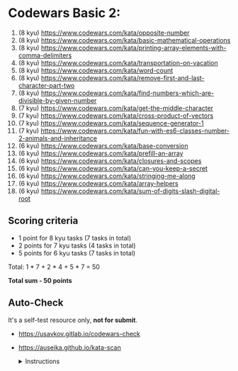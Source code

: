 # Codewars Basic 2:

1. (8 kyu) https://www.codewars.com/kata/opposite-number
2. (8 kyu) https://www.codewars.com/kata/basic-mathematical-operations
3. (8 kyu) https://www.codewars.com/kata/printing-array-elements-with-comma-delimiters
4. (8 kyu) https://www.codewars.com/kata/transportation-on-vacation
5. (8 kyu) https://www.codewars.com/kata/word-count
6. (8 kyu) https://www.codewars.com/kata/remove-first-and-last-character-part-two
7. (8 kyu) https://www.codewars.com/kata/find-numbers-which-are-divisible-by-given-number
8. (7 kyu) https://www.codewars.com/kata/get-the-middle-character
9. (7 kyu) https://www.codewars.com/kata/cross-product-of-vectors
10. (7 kyu) https://www.codewars.com/kata/sequence-generator-1
11. (7 kyu) https://www.codewars.com/kata/fun-with-es6-classes-number-2-animals-and-inheritance
12. (6 kyu) https://www.codewars.com/kata/base-conversion
13. (6 kyu) https://www.codewars.com/kata/prefill-an-array
14. (6 kyu) https://www.codewars.com/kata/closures-and-scopes
15. (6 kyu) https://www.codewars.com/kata/can-you-keep-a-secret
16. (6 kyu) https://www.codewars.com/kata/stringing-me-along
17. (6 kyu) https://www.codewars.com/kata/array-helpers
18. (6 kyu) https://www.codewars.com/kata/sum-of-digits-slash-digital-root

## Scoring criteria

- 1 point for 8 kyu tasks (7 tasks in total)
- 2 points for 7 kyu tasks (4 tasks in total)
- 5 points for 6 kyu tasks (7 tasks in total)

Total: 1 \* 7 + 2 \* 4 + 5 \* 7 = 50

**Total sum - 50 points**

## Auto-Check

It's a self-test resource only, **not for submit**.

- https://usavkov.gitlab.io/codewars-check
- https://auseika.github.io/kata-scan
    <details>
    <summary>Instructions</summary>

    1. Insert the list below into cata scan input.
    <pre>
  https://www.codewars.com/kata/opposite-number
  https://www.codewars.com/kata/basic-mathematical-operations
  https://www.codewars.com/kata/printing-array-elements-with-comma-delimiters
  https://www.codewars.com/kata/transportation-on-vacation
  https://www.codewars.com/kata/word-count
  https://www.codewars.com/kata/remove-first-and-last-character-part-two
  https://www.codewars.com/kata/find-numbers-which-are-divisible-by-given-number
  https://www.codewars.com/kata/get-the-middle-character
  https://www.codewars.com/kata/cross-product-of-vectors
  https://www.codewars.com/kata/sequence-generator-1
  https://www.codewars.com/kata/fun-with-es6-classes-number-2-animals-and-inheritance
  https://www.codewars.com/kata/base-conversion
  https://www.codewars.com/kata/prefill-an-array
  https://www.codewars.com/kata/closures-and-scopes
  https://www.codewars.com/kata/can-you-keep-a-secret
  https://www.codewars.com/kata/stringing-me-along
  https://www.codewars.com/kata/array-helpers
  https://www.codewars.com/kata/sum-of-digits-slash-digital-root
  username
    </pre>
    2. Change `username` to your one.
    3. Click 'CHECK' to see the result.
    </details>
